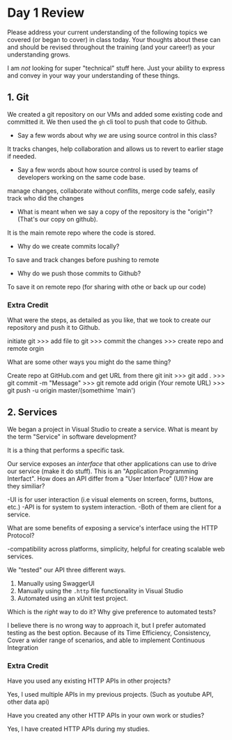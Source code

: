# Day 1 Review

Please address your current understanding of the following topics we covered (or began to cover) in class today. Your thoughts about these can and should be revised throughout the training (and your career!) as your understanding grows.

I am *not* looking for super "technical" stuff here. Just your ability to express and convey in your way your understanding of these things.

## 1. Git

We created a git repository on our VMs and added some existing code and committed it. We then used the `gh` cli tool to push that code to Github. 

- Say a few words about why *we* are using source control in this class?

It tracks changes, help collaboration and allows us to revert to earlier stage if needed.

- Say a few words about how source control is used by teams of developers working on the same code base.

manage changes, collaborate without conflits, merge code safely, easily track who did the changes

- What is meant when we say a copy of the repository is the "origin"? (That's our copy on github).

It is the main remote repo where the code is stored.

- Why do we create commits locally?

To save and track changes before pushing to remote

- Why do we push those commits to Github?

To save it on remote repo (for sharing with othe or back up our code) 


### Extra Credit

What were the steps, as detailed as you like, that we took to create our repository and push it to Github.

initiate git >>> add file to git >>> commit the changes >>> create repo and remote orgin

What are some other ways you might do the same thing?

Create repo at GitHub.com and get URL from there
git init >>> git add . >>> git commit -m "Message" >>> git remote add origin (Your remote URL) >>> git push -u origin master/(somethime 'main')


## 2. Services

We began a project in Visual Studio to create a service. What is meant by the term "Service" in software development?

It is a thing that performs a specific task.

Our service exposes an *interface* that other applications can use to drive our service (make it do stuff). This is an
"Application Programming Interfact". How does an API differ from a "User Interface" (UI)? How are they similiar?

-UI is for user interaction (i.e visual elements on screen, forms, buttons, etc.)
-API is for system to system interaction.
-Both of them are client for a service.

What are some benefits of exposing a service's interface using the HTTP Protocol?

-compatibility across platforms, simplicity, helpful for creating scalable web services.

We "tested" our API three different ways. 

1. Manually using SwaggerUI
2. Manually using the `.http` file functionality in Visual Studio
3. Automated using an xUnit test project.

Which is the *right* way to do it? Why give preference to automated tests? 

I believe there is no wrong way to approach it, but I prefer automated testing as the best option. 
Because of its Time Efficiency, Consistency, Cover a wider range of scenarios, and able to implement Continuous Integration

### Extra Credit

Have you used any existing HTTP APIs in other projects?

Yes, I used multiple APIs in my previous projects. (Such as youtube API, other data api)

Have you created any other HTTP APIs in your own work or studies?

Yes, I have created HTTP APIs during my studies. 
